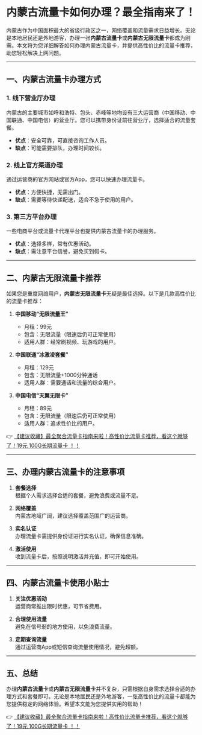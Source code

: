 # 内蒙古流量卡如何办理？最全指南来了！

内蒙古作为中国面积最大的省级行政区之一，网络覆盖和流量需求日益增长。无论是本地居民还是外地游客，办理一张**内蒙古流量卡**或**内蒙古无限流量卡**都成为刚需。本文将为您详细解答如何办理内蒙古流量卡，并提供高性价比的流量卡推荐，助您轻松解决上网问题。

---

## 一、内蒙古流量卡办理方式

### 1. 线下营业厅办理  
内蒙古的主要城市如呼和浩特、包头、赤峰等地均设有三大运营商（中国移动、中国联通、中国电信）的营业厅。您可以携带身份证前往营业厅，选择适合的流量套餐。  
- **优点**：安全可靠，可直接咨询工作人员。  
- **缺点**：可能需要排队，办理时间较长。

### 2. 线上官方渠道办理  
通过运营商的官方网站或官方App，您可以快速办理流量卡。  
- **优点**：方便快捷，无需出门。  
- **缺点**：需要等待快递配送，适合不急于使用的用户。

### 3. 第三方平台办理  
一些电商平台或流量卡代理平台也提供内蒙古流量卡的办理服务。  
- **优点**：选择多样，常有优惠活动。  
- **缺点**：需注意平台信誉，避免买到假卡。

---

## 二、内蒙古无限流量卡推荐

如果您是重度网络用户，**内蒙古无限流量卡**无疑是最佳选择。以下是几款高性价比的流量卡推荐：

1. **中国移动“无限流量王”**  
   - 月租：99元  
   - 包含：无限流量（限速后仍可正常使用）  
   - 适用人群：经常刷视频、玩游戏的用户。

2. **中国联通“冰激凌套餐”**  
   - 月租：129元  
   - 包含：无限流量+1000分钟通话  
   - 适用人群：需要通话和流量的综合用户。

3. **中国电信“天翼无限卡”**  
   - 月租：89元  
   - 包含：无限流量（限速后仍可正常使用）  
   - 适用人群：追求性价比的用户。

👉 [【建议收藏】最全聚合流量卡指南来啦！高性价比流量卡推荐，看这个就够了！19元 100G长期流量卡 ！！](https://bit.ly/Liuliangka)

---

## 三、办理内蒙古流量卡的注意事项

1. **套餐选择**  
   根据个人需求选择合适的套餐，避免浪费或流量不足。

2. **网络覆盖**  
   内蒙古地域广阔，建议选择覆盖范围广的运营商。

3. **实名认证**  
   办理流量卡需提供身份证进行实名认证，确保信息准确。

4. **激活使用**  
   收到流量卡后，按照说明激活并充值，即可开始使用。

---

## 四、内蒙古流量卡使用小贴士

1. **关注优惠活动**  
   运营商常推出限时优惠，可节省费用。

2. **合理使用流量**  
   避免在信号弱的地方使用，以免浪费流量。

3. **定期查询流量**  
   通过运营商App或短信查询流量使用情况，避免超额。

---

## 五、总结

办理**内蒙古流量卡**或**内蒙古无限流量卡**并不复杂，只需根据自身需求选择合适的办理方式和套餐即可。无论是本地居民还是外地游客，一张高性价比的流量卡都能为您提供稳定的网络体验。希望本文能为您提供实用的帮助！

👉 [【建议收藏】最全聚合流量卡指南来啦！高性价比流量卡推荐，看这个就够了！19元 100G长期流量卡 ！！](https://bit.ly/Liuliangka)